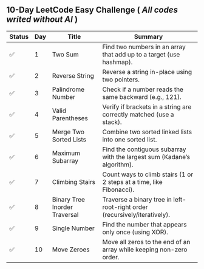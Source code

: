 ## **10-Day LeetCode Easy Challenge ( *All codes writed without AI* )**
| Status | Day | Title                        | Summary                                                                 |
|--------|-----|------------------------------|-------------------------------------------------------------------------|
|    :white_check_mark:    | 1   | Two Sum                      | Find two numbers in an array that add up to a target (use hashmap).     |
|    :white_check_mark:    | 2   | Reverse String               | Reverse a string in-place using two pointers.                          |
|    :white_check_mark:    | 3   | Palindrome Number            | Check if a number reads the same backward (e.g., 121).                 |
|    :white_check_mark:    | 4   | Valid Parentheses            | Verify if brackets in a string are correctly matched (use a stack).    |
|    :white_check_mark:    | 5   | Merge Two Sorted Lists       | Combine two sorted linked lists into one sorted list.                  |
|    :white_check_mark:    | 6   | Maximum Subarray             | Find the contiguous subarray with the largest sum (Kadane’s algorithm).|
|    :white_check_mark:    | 7   | Climbing Stairs              | Count ways to climb stairs (1 or 2 steps at a time, like Fibonacci).   |
|    :white_check_mark:    | 8   | Binary Tree Inorder Traversal| Traverse a binary tree in left-root-right order (recursively/iteratively).|
|    :white_check_mark:    | 9   | Single Number                | Find the number that appears only once (using XOR).                    |
|    :white_check_mark:    | 10  | Move Zeroes                  | Move all zeros to the end of an array while keeping non-zero order.    |
